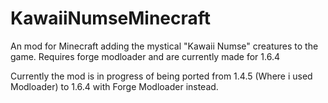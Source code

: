 KawaiiNumseMinecraft
====================

An mod for Minecraft adding the mystical "Kawaii Numse" creatures to the game.
Requires forge modloader and are currently made for 1.6.4

Currently the mod is in progress of being ported from 1.4.5 (Where i used Modloader) to 1.6.4 with Forge Modloader instead.